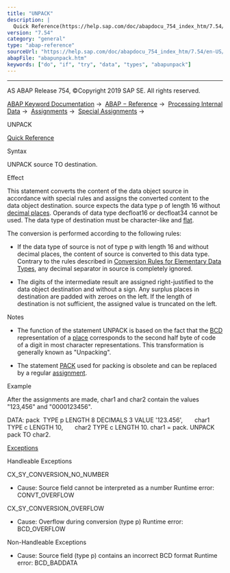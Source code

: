 ```yaml
---
title: "UNPACK"
description: |
  Quick Reference(https://help.sap.com/doc/abapdocu_754_index_htm/7.54/en-US/abapunpack_shortref.htm) Syntax UNPACK source TO destination. Effect This statement converts the content of the data object source in accordance with special rules and assigns the converted content to the data object destin
version: "7.54"
category: "general"
type: "abap-reference"
sourceUrl: "https://help.sap.com/doc/abapdocu_754_index_htm/7.54/en-US/abapunpack.htm"
abapFile: "abapunpack.htm"
keywords: ["do", "if", "try", "data", "types", "abapunpack"]
---
```


* * *

AS ABAP Release 754, ©Copyright 2019 SAP SE. All rights reserved.

[ABAP Keyword Documentation](https://help.sap.com/doc/abapdocu_754_index_htm/7.54/en-US/abenabap.htm) →  [ABAP − Reference](https://help.sap.com/doc/abapdocu_754_index_htm/7.54/en-US/abenabap_reference.htm) →  [Processing Internal Data](https://help.sap.com/doc/abapdocu_754_index_htm/7.54/en-US/abenabap_data_working.htm) →  [Assignments](https://help.sap.com/doc/abapdocu_754_index_htm/7.54/en-US/abenvalue_assignments.htm) →  [Special Assignments](https://help.sap.com/doc/abapdocu_754_index_htm/7.54/en-US/abenabap_data_move.htm) → 

UNPACK

[Quick Reference](https://help.sap.com/doc/abapdocu_754_index_htm/7.54/en-US/abapunpack_shortref.htm)

Syntax

UNPACK source TO destination.

Effect

This statement converts the content of the data object source in accordance with special rules and assigns the converted content to the data object destination. source expects the data type p of length 16 without [decimal places](https://help.sap.com/doc/abapdocu_754_index_htm/7.54/en-US/abenfractional_portion_glosry.htm "Glossary Entry"). Operands of data type decfloat16 or decfloat34 cannot be used. The data type of destination must be character-like and [flat](https://help.sap.com/doc/abapdocu_754_index_htm/7.54/en-US/abenflat_glosry.htm "Glossary Entry").

The conversion is performed according to the following rules:

-   If the data type of source is not of type p with length 16 and without decimal places, the content of source is converted to this data type. Contrary to the rules described in [Conversion Rules for Elementary Data Types](https://help.sap.com/doc/abapdocu_754_index_htm/7.54/en-US/abenconversion_elementary.htm), any decimal separator in source is completely ignored.
    
-   The digits of the intermediate result are assigned right-justified to the data object destination and without a sign. Any surplus places in destination are padded with zeroes on the left. If the length of destination is not sufficient, the assigned value is truncated on the left.
    

Notes

-   The function of the statement UNPACK is based on the fact that the [BCD](https://help.sap.com/doc/abapdocu_754_index_htm/7.54/en-US/abenbcd_glosry.htm "Glossary Entry") representation of a [place](https://help.sap.com/doc/abapdocu_754_index_htm/7.54/en-US/abenplace_glosry.htm "Glossary Entry") corresponds to the second half byte of code of a digit in most character representations. This transformation is generally known as "Unpacking".
    
-   The statement [PACK](https://help.sap.com/doc/abapdocu_754_index_htm/7.54/en-US/abappack.htm) used for packing is obsolete and can be replaced by a regular [assignment](https://help.sap.com/doc/abapdocu_754_index_htm/7.54/en-US/abapmove.htm).
    

Example

After the assignments are made, char1 and char2 contain the values "123,456" and "0000123456".

DATA: pack  TYPE p LENGTH 8 DECIMALS 3 VALUE '123.456',
      char1 TYPE c LENGTH 10,
      char2 TYPE c LENGTH 10.
char1 = pack.
UNPACK pack TO char2.

[Exceptions](https://help.sap.com/doc/abapdocu_754_index_htm/7.54/en-US/abenabap_language_exceptions.htm)

Handleable Exceptions

CX\_SY\_CONVERSION\_NO\_NUMBER

-   Cause: Source field cannot be interpreted as a number
    Runtime error: CONVT\_OVERFLOW
    

CX\_SY\_CONVERSION\_OVERFLOW

-   Cause: Overflow during conversion (type p)
    Runtime error: BCD\_OVERFLOW
    

Non-Handleable Exceptions

-   Cause: Source field (type p) contains an incorrect BCD format
    Runtime error: BCD\_BADDATA